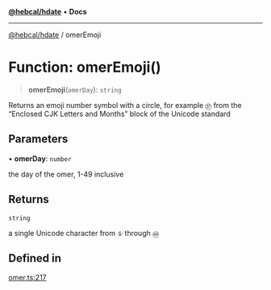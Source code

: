 [**@hebcal/hdate**](../README.md) • **Docs**

***

[@hebcal/hdate](../globals.md) / omerEmoji

# Function: omerEmoji()

> **omerEmoji**(`omerDay`): `string`

Returns an emoji number symbol with a circle, for example `㊲`
 from the “Enclosed CJK Letters and Months” block of the Unicode standard

## Parameters

• **omerDay**: `number`

the day of the omer, 1-49 inclusive

## Returns

`string`

a single Unicode character from `①` through `㊾`

## Defined in

[omer.ts:217](https://github.com/hebcal/hdate-js/blob/0598d33c365bb80f37dc49c0f800617668c63a8d/src/omer.ts#L217)
